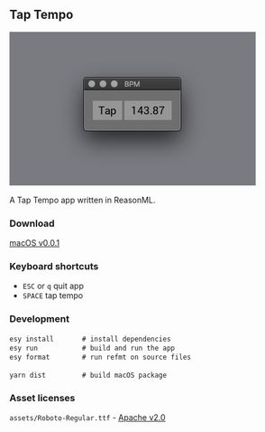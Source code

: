 ## Tap Tempo

![Tap tempo screenshot][0]

A Tap Tempo app written in ReasonML.


### Download
[macOS v0.0.1][1]


### Keyboard shortcuts
  - `ESC` or `q` quit app
  - `SPACE` tap tempo


### Development

```
esy install       # install dependencies
esy run           # build and run the app
esy format        # run refmt on source files

yarn dist         # build macOS package
```


### Asset licenses
`assets/Roboto-Regular.ttf` - [Apache v2.0][2]


[0]: ./assets/screenshot.png
[1]: https://github.com/rudolfs/tap-bpm/releases/download/v0.0.1/TapBPM.dmg
[2]: https://www.fontsquirrel.com/license/roboto
